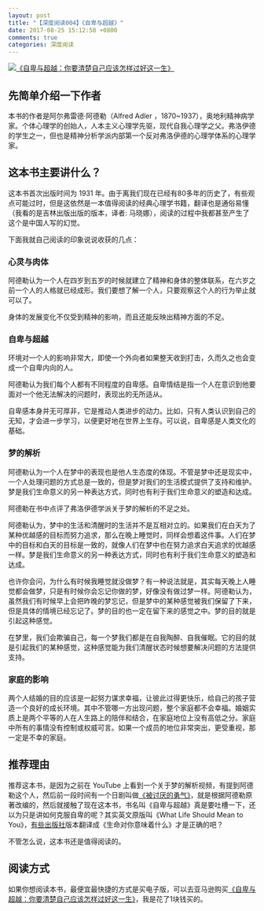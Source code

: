 ```yaml
---
layout: post
title: "【深度阅读004】《自卑与超越》"
date: 2017-08-25 15:12:58 +0800
comments: true
categories: 深度阅读
---
```


[![《自卑与超越：你要清楚自己应该怎样过好这一生》](https://images-cn.ssl-images-amazon.com/images/I/417u5DS9JrL._SX358_BO1,204,203,200_.jpg)](https://www.amazon.cn/dp/B013GD8VEY/?ie=UTF8&tag=forecho0c-23)

## 先简单介绍一下作者

本书的作者是阿尔弗雷德·阿德勒（Alfred Adler ，1870~1937），奥地利精神病学家。个体心理学的创始人，人本主义心理学先驱，现代自我心理学之父。弗洛伊德的学生之一，但也是精神分析学派内部第一个反对弗洛伊德的心理学体系的心理学家。

<!--more-->

## 这本书主要讲什么？

这本书首次出版时间为 1931 年。由于离我们现在已经有80多年的历史了，有些观点可能过时，但是这依然是一本值得阅读的经典心理学书籍，翻译也是通俗易懂（我看的是吉林出版出版的版本，译者: 马晓娜），阅读的过程中我都甚至产生了这个是中国人写的幻觉。

下面我就自己阅读的印象说说收获的几点：

### 心灵与肉体

阿德勒认为一个人在四岁到五岁的时候就建立了精神和身体的整体联系，在六岁之前一个人的人格就已经成形。我们要想了解一个人，只要观察这个人的行为举止就可以了。

身体的发展变化不仅受到精神的影响，而且还能反映出精神方面的不足。

### 自卑与超越

环境对一个人的影响非常大，即使一个外向者如果整天收到打击，久而久之也会变成一个自卑内向的人。

阿德勒认为我们每个人都有不同程度的自卑感。自卑情结是指一个人在意识到他要面对一个他无法解决的问题时，表现出的无所适从。

自卑感本身并无可厚非，它是推动人类进步的动力。比如，只有人类认识到自己的无知，才会进一步学习，以便更好地在世界上生存。可以说，自卑感是人类文化的基础。

### 梦的解析


阿德勒认为一个人在梦中的表现也是他人生态度的体现。不管是梦中还是现实中，一个人处理问题的方式总是一致的，但是梦对我们的生活模式提供了支持和维护。梦是我们生命意义的另一种表达方式，同时也有利于我们生命意义的塑造和达成。


阿德勒在书中点评了弗洛伊德学派关于梦的解析的不足之处。

阿德勒认为，梦中的生活和清醒时的生活并不是互相对立的。如果我们在白天为了某种优越感的目标而努力追求，那么在晚上睡觉时，同样会想着这件事。人们在梦中的目标和白天的目标是一致的，就像人们在梦中也在努力追求白天追求的优越感一样。梦是我们生命意义的另一种表达方式，同时也有利于我们生命意义的塑造和达成。

也许你会问，为什么有时候我睡觉就没做梦？有一种说法就是，其实每天晚上人睡觉都会做梦，只是有时候你会忘记你做的梦，好像没有做过梦一样。阿德勒认为，虽然我们有时候早上会把昨晚的梦忘记，但是梦中的某种感觉被我们保留了下来，但是具体的情境已经忘记了。梦的目的也一定在留下来的感觉之中。梦的目的就是引起这种感觉。

在梦里，我们会欺骗自己，每一个梦我们都是在自我陶醉、自我催眠。它的目的就是引起我们的某种感觉，这种感觉能为我们清醒状态时候想要解决问题的方法提供支持。


### 家庭的影响

两个人结婚的目的应该是一起努力谋求幸福，让彼此过得更快乐，给自己的孩子营造一个良好的成长环境。其中不管哪一方出现问题，整个家庭都不会幸福。婚姻实质上是两个平等的人在人生路上的陪伴和结合，在家庭地位上没有高低之分。家庭中所有的事情没有控制或权威可言。如果一个成员的地位非常突出，更受重视，那一定是不幸的家庭。


## 推荐理由

推荐这本书，是因为之前在 YouTube 上看到一个关于梦的解析视频，有提到阿德勒这个人，然后前一段时间有一个日剧叫做[《被讨厌的勇气》](https://movie.douban.com/subject/26924727/)，就是根据阿德勒原著改编的，然后就接触了现在这本书，书名叫《自卑与超越》真是要吐槽一下，还以为只是讲如何克服自卑的呢？其实英文原版叫《What Life Should Mean to You》，[有些出版社](https://book.douban.com/works/1023908)版本翻译成《生命对你意味着什么》才是正确的吧？

不管怎么说，这本书还是值得阅读的。

## 阅读方式

如果你想阅读本书，最便宜最快捷的方式是买电子版，可以去亚马逊购买[《自卑与超越：你要清楚自己应该怎样过好这一生》](https://www.amazon.cn/dp/B013GD8VEY/?ie=UTF8&tag=forecho0c-23)，我是花了1块钱买的。